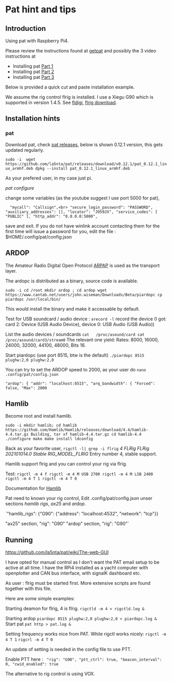 # Pat hint and tips

## Introduction 
Using pat with Raspberry Pi4.

Please review the instructions found at [getpat](https://getpat.io/)
and possibly the 3 video instructions at

- Installing pat [Part 1](https://youtu.be/oZJJLfVz23k) 
- Installing pat [Part 2](https://youtu.be/BgqsTbxzR4E) 
- Installing pat [Part 3](https://youtu.be/ZCMHeuNjhK0)

Below is provided a quick cut and paste installation example.

We assume the rig control flrig is installed. I use a Xiegu G90
which is supported in version 1.4.5. See [fldigi](http://www.w1hkj.com/),
[flrig download](http://www.w1hkj.com/files/flrig/).


## Installation hints

### pat
Download pat, check [pat releases](https://github.com/la5nta/pat/releases),
below is shown 0.12.1 version, this gets updated regularly.

`sudo -i 
wget https://github.com/la5nta/pat/releases/download/v0.12.1/pat_0.12.1_linux_armhf.deb
dpkg --install pat_0.12.1_linux_armhf.deb`

As your prefered user, in my case just pi.

*pat configure*

change some variables (as the youtube suggest I use port 5000 for pat),

`  "mycall": "Callsign",<br>
  "secure_login_password": "PASSWORD",
  "auxiliary_addresses": [],
  "locator": "JO59JX",
  "service_codes": [
    "PUBLIC"
  ],
  "http_addr": "0.0.0.0:5000",`

save and exit. 
If you do not have winlink account contacting them for the first time will
issue a password for you, edit the file : $HOME/.config/pat/config.json 


## ARDOP

The Amateur Radio Digital Open Protocol [ARPAP](https://www.cantab.net/users/john.wiseman/Documents/ARDOPC.html) is used as the transport layer.

The ardopc is distributed as a binary, source code is available.

`sudo -i
cd /root
mkdir ardop ; cd ardop
wget https://www.cantab.net/users/john.wiseman/Downloads/Beta/piardopc
cp piardopc /usr/local/bin/`

This would install the binary and make it accessable by default.

Test for USB soundcard / audio device :
`arecord -l`
record the device 
(I got: card 2: Device (USB Audio Device), device 0: USB Audio (USB Audio))

List the audio devices / soundcards
`cat   /proc/asound/card
cat   /proc/asound/card3/stream0`
The relevant one yield:
Rates: 8000, 16000, 24000, 32000, 44100, 48000, Bits 16.

Start piardopc (use port 8515, btw is the default)
`./piardopc 8515 plughw:2,0 plughw:2,0`


You can try to set the ARDOP speed to 2000, as your user do
`nano .config/pat/config.json`

`"ardop": {
    "addr": "localhost:8515",
    "arq_bandwidth": {
      "Forced": false,
      "Max": 2000`
	  

## Hamlib

Become root and install hamlib.

`sudo -i
mkdir hamlib; cd hamlib
https://github.com/Hamlib/Hamlib/releases/download/4.4/hamlib-4.4.tar.gz
Building,
tar xf hamlib-4.4.tar.gz
cd hamlib-4.4
./configure
make
make install
ldconfig`

Back as your favorite user,
`rigctl -l| grep -i flrig`
*4  FLRig  FLRig  202101014.0  Stable  RIG_MODEL_FLRIG*
Entry number 4, stable support.

Hamlib support flrig and you can control your rig via flrig.

Test:
`rigctl -m 4 f
rigctl -m 4 M USB 2700
rigctl -m 4 M LSB 2400
rigctl -m 4 T 1
rigctl -m 4 T 0`

Documentation for [Hamlib](https://github.com/Hamlib/Hamlib/wiki/Documentation)

Pat need to known your rig control,
Edit .config/pat/config.json unser sections *hamlib rigs*, 
*ax25* and *ardop*.

`"hamlib_rigs": {"G90": {"address": "localhost:4532", "network": "tcp"}}

"ax25" section, "rig": "G90"
"ardop" section, "rig": "G90"`



## Running

https://github.com/la5nta/pat/wiki/The-web-GUI

I have opted for manual control as I don't want the
PAT email setup to be active at all time. I have the RPi4 
installed as a yacht computer with openplotter and CAN bus interface,
with signalK dashboard etc. 


As user :
flrig must be started first. More extensive
scripts are found together with this file.

Here are some simple examples:

Starting deamon for flrig, 4 is flrig.
`rigctld -m 4 > rigctld.log & `

Starting ardop
`piardopc 8515 plughw:2,0 plughw:2,0 > piardopc.log & `
Start pat
`pat http > pat.log &`



Setting frequency works nice from PAT. 
While rigctl works nicely:
`rigctl -m 4 T 1`
`rigcrl -m 4 T 0`

An update of setting is needed in the config file to use PTT.

Enable PTT here :
` "rig": "G90",
    "ptt_ctrl": true,
    "beacon_interval": 0,
    "cwid_enabled": true`

The alternative to rig control is using VOX.


